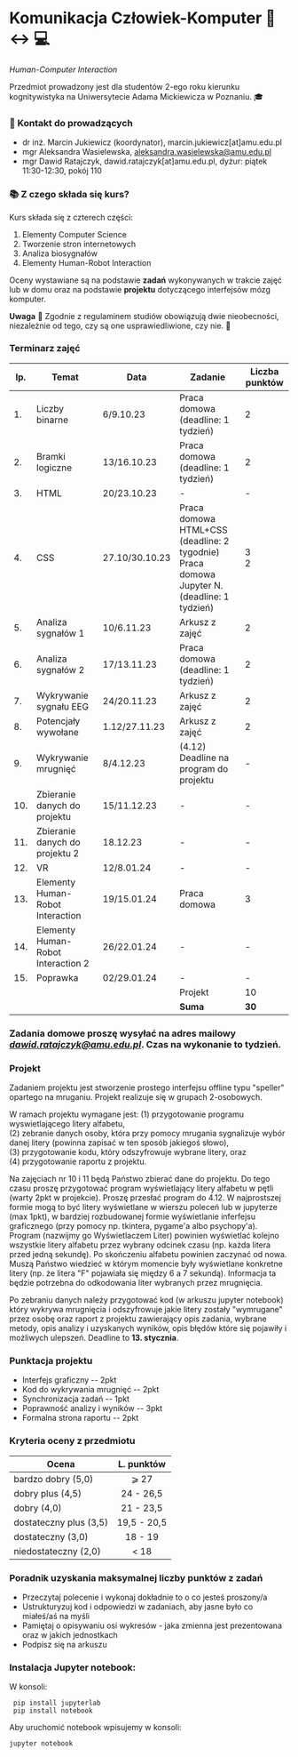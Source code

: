 # Komunikacja Człowiek-Komputer :walking: :left_right_arrow: :computer:

*Human-Computer Interaction*


Przedmiot prowadzony jest dla studentów 2-ego roku kierunku kognitywistyka na Uniwersytecie Adama Mickiewicza w Poznaniu. :mortar_board:

### :e-mail: Kontakt do prowadzących

 * dr inż. Marcin Jukiewicz (koordynator), marcin.jukiewicz[at]amu.edu.pl
 * mgr Aleksandra Wasielewska, aleksandra.wasielewska@amu.edu.pl
 * mgr Dawid Ratajczyk, dawid.ratajczyk[at]amu.edu.pl,  dyżur: piątek 11:30-12:30, pokój 110


### :books: Z czego składa się kurs?

Kurs składa się z czterech części:
 1. Elementy Computer Science
 2. Tworzenie stron internetowych
 3. Analiza biosygnałów
 4. Elementy Human-Robot Interaction


Oceny wystawiane są na podstawie **zadań** wykonywanych w trakcie zajęć lub w domu oraz na podstawie **projektu** dotyczącego interfejsów mózg komputer.




 **Uwaga** :office: Zgodnie z regulaminem studiów obowiązują dwie nieobecności, niezależnie od tego, czy są one usprawiedliwione, czy nie. :blue_book:

### Terminarz zajęć
| lp. | Temat | Data | Zadanie | Liczba punktów |						
| --- |	------- | ----- | ------- | ----------- |					
|1.|	Liczby binarne | 6/9.10.23	|	Praca domowa (deadline: 1 tydzień)	|	2	|
|2.|	Bramki logiczne	| 13/16.10.23 |	Praca domowa (deadline: 1 tydzień)	|	2	|
|3.|	HTML	| 20/23.10.23 |	-	|	-	| 
|4.|	CSS	| 27.10/30.10.23 |	Praca domowa HTML+CSS (deadline: 2 tygodnie) <br> Praca domowa Jupyter N. (deadline: 1 tydzień)	|	3 <br> 2	|  
|5.|	Analiza sygnałów 1 | 10/6.11.23	|	Arkusz z zajęć	|	2	|
|6.|	Analiza sygnałów 2	| 17/13.11.23 |	Praca domowa (deadline: 1 tydzień)	|	2 |
|7.| Wykrywanie sygnału EEG | 24/20.11.23 | Arkusz z zajęć | 2 |
|8.|	Potencjały wywołane	| 1.12/27.11.23 |	Arkusz z zajęć	|	2	|
|9.| Wykrywanie mrugnięć	| 8/4.12.23 |	(4.12) Deadline na program do projektu	|	-	|
|10.|	Zbieranie danych do projektu	| 15/11.12.23 |	-	|	-	|
|11.|	Zbieranie danych do projektu 2	| 18.12.23 |	-	| -	|
|12.|	VR	| 12/8.01.24 |	-	| -	|
|13.|	Elementy Human-Robot Interaction	| 19/15.01.24 |	Praca domowa	|	3	|
|14.|	Elementy Human-Robot Interaction 2	| 26/22.01.24 |	-	|	-	|
|15.|	Poprawka	| 02/29.01.24 |	-	|	-	|
|   |	  |  	| Projekt | 10 |
|  	|	  |  	| **Suma** | **30** |


### Zadania domowe proszę wysyłać na adres mailowy *dawid.ratajczyk@amu.edu.pl*. Czas na wykonanie to tydzień. 



### Projekt
Zadaniem projektu jest stworzenie prostego interfejsu offline typu "speller" opartego na mruganiu. Projekt realizuje się w grupach 2-osobowych. 

W ramach projektu wymagane jest:
(1) przygotowanie programu wyswietlającego litery alfabetu, \
(2) zebranie danych osoby, która przy pomocy mrugania sygnalizuje wybór danej litery (powinna zapisać w ten sposób jakiegoś słowo), \
(3) przygotowanie kodu, który odszyfrowuje wybrane litery, oraz \
(4) przygotowanie raportu z projektu. 

Na zajęciach nr 10 i 11 będą Państwo zbierać dane do projektu. Do tego czasu proszę przygotować program wyświetlający litery alfabetu w pętli (warty 2pkt w projekcie). Proszę przesłać program do 4.12. W najprostszej formie mogą to być litery wyświetlane w wierszu poleceń lub w jupyterze (max 1pkt), w bardziej rozbudowanej formie wyświetlanie inferfejsu graficznego (przy pomocy np. tkintera, pygame'a albo psychopy'a). Program (nazwijmy go Wyświetlaczem Liter) powinien wyświetlać kolejno wszystkie litery alfabetu przez wybrany odcinek czasu (np. każda litera przed jedną sekundę). Po skończeniu alfabetu powinien zaczynać od nowa. Muszą Państwo wiedzieć w którym momencie były wyświetlane konkretne litery (np. że litera "F" pojawiała się między 6 a 7 sekundą). Informacja ta będzie potrzebna do odkodowania liter wybranych przez mrugnięcia.

Po zebraniu danych należy przygotować kod (w arkuszu jupyter notebook) który wykrywa mrugnięcia i odszyfrowuje jakie litery zostały "wymrugane" przez osobę oraz raport z projektu zawierający opis zadania, wybrane metody, opis analizy i uzyskanych wyników, opis błędów które się pojawiły i możliwych ulepszeń. Deadline to **13. stycznia**.



### Punktacja projektu
* Interfejs graficzny -- 2pkt
* Kod do wykrywania mrugnięć -- 2pkt
* Synchronizacja zadań -- 1pkt
* Poprawność analizy i wyników -- 3pkt
* Formalna strona raportu -- 2pkt

### Kryteria oceny z przedmiotu

| Ocena | L. punktów |
|------------------------|:---------:|
| bardzo dobry (5,0)     | ⩾ 27    |
| dobry plus (4,5)       | 24 - 26,5 |
| dobry (4,0)            |  21 - 23,5  |
| dostateczny plus (3,5) | 19,5 - 20,5 |
| dostateczny (3,0)      | 18 - 19 |
| niedostateczny (2,0)   | < 18   |


### Poradnik uzyskania maksymalnej liczby punktów z zadań 
* Przeczytaj polecenie i wykonaj dokładnie to o co jesteś proszony/a
* Ustrukturyzuj kod i odpowiedzi w zadaniach, aby jasne było co miałeś/aś na myśli
* Pamiętaj o opisywaniu osi wykresów - jaka zmienna jest prezentowana oraz w jakich jednostkach
* Podpisz się na arkuszu 

### Instalacja Jupyter notebook:
W konsoli:
```
 pip install jupyterlab
 pip install notebook
```
Aby uruchomić notebook wpisujemy w konsoli:
```
jupyter notebook
```




